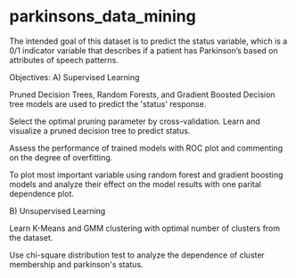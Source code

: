 # parkinsons_data_mining

The intended goal of this dataset is to predict the status variable, which is a 0/1 indicator variable that describes if a patient has Parkinson’s based on attributes of speech 
patterns. 

Objectives: 
A) Supervised Learning

  Pruned Decision Trees, Random Forests, and Gradient Boosted Decision tree models are used to predict the 'status' response.
  
  Select the optimal pruning parameter by cross-validation. Learn and visualize a pruned decision tree to predict status.
  
  Assess the performance of trained models with ROC plot and commenting on the degree of overfitting.
  
  To plot most important variable using random forest and gradient boosting models and analyze their effect on the model results with one parital dependence plot.

B) Unsupervised Learning 

  Learn K-Means and GMM clustering with optimal number of clusters from the dataset.
  
  Use chi-square distribution test to analyze the dependence of cluster membership and parkinson's status.
  
